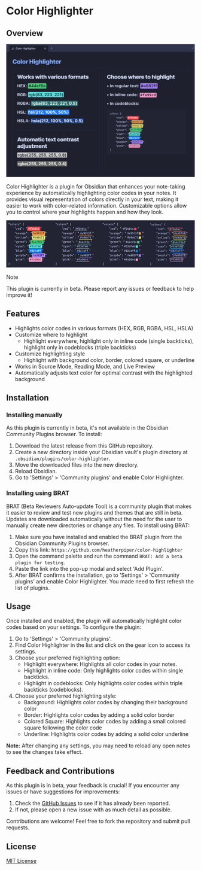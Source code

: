 # Color Highlighter

## Overview

![Color Highlighter in Obsidian](images/example.png)

Color Highlighter is a plugin for Obsidian that enhances your note-taking experience by automatically highlighting color codes in your notes. It provides visual representation of colors directly in your text, making it easier to work with color-related information. Customizable options allow you to control where your highlights happen and how they look.

![Color Highlighter highlight options](images/highlighting-styles.png)

> [!NOTE]
> This plugin is currently in beta. Please report any issues or feedback to help improve it!

## Features

- Highlights color codes in various formats (HEX, RGB, RGBA, HSL, HSLA)
- Customize where to highlight
  - Highlight everywhere, highlight only in inline code (single backticks), highlight only in codeblocks (triple backticks)
- Customize highlighting style
  - Highlight with background color, border, colored square, or underline
- Works in Source Mode, Reading Mode, and Live Preview
- Automatically adjusts text color for optimal contrast with the highlighted background

## Installation

### Installing manually

As this plugin is currently in beta, it's not available in the Obsidian Community Plugins browser. To install:

1. Download the latest release from this GitHub repository.
2. Create a new directory inside your Obsidian vault's plugin directory at `.obsidian/plugins/color-highlighter`.
3. Move the downloaded files into the new directory.
4. Reload Obsidian.
5. Go to 'Settings' > 'Community plugins' and enable Color Highlighter.

### Installing using BRAT

BRAT (Beta Reviewers Auto-update Tool) is a community plugin that makes it easier to review and test new plugins and themes that are still in beta. Updates are downloaded automatically without the need for the user to manually create new directories or change any files. To install using BRAT:

1. Make sure you have installed and enabled the BRAT plugin from the Obsidian Community Plugins browser.
3. Copy this link: `https://github.com/heatherpiper/color-highlighter`
4. Open the command palette and run the command `BRAT: Add a beta plugin for testing`.
5. Paste the link into the pop-up modal and select 'Add Plugin'.
6. After BRAT confirms the installation, go to 'Settings' > 'Community plugins' and enable Color Highlighter. You made need to first refresh the list of plugins.

## Usage

Once installed and enabled, the plugin will automatically highlight color codes based on your settings. To configure the plugin:

1. Go to 'Settings' > 'Community plugins'.
2. Find Color Highlighter in the list and click on the gear icon to access its settings.
3. Choose your preferred highlighting option:
   - Highlight everywhere: Highlights all color codes in your notes.
   - Highlight in inline code: Only highlights color codes within single backticks.
   - Highlight in codeblocks: Only highlights color codes within triple backticks (codeblocks).
4. Choose your preferred highlighting style:
   - Background: Highlights color codes by changing their background color
   - Border: Highlights color codes by adding a solid color border
   - Colored Square: Highlights color codes by adding a small colored square following the color code
   - Underline: Highlights color codes by adding a solid color underline

**Note:** After changing any settings, you may need to reload any open notes to see the changes take effect.

## Feedback and Contributions

As this plugin is in beta, your feedback is crucial! If you encounter any issues or have suggestions for improvements:

1. Check the [GitHub Issues](https://github.com/heatherpiper/color-highlighter/issues) to see if it has already been reported.
2. If not, please open a new issue with as much detail as possible.

Contributions are welcome! Feel free to fork the repository and submit pull requests.

## License

[MIT License](LICENSE)
